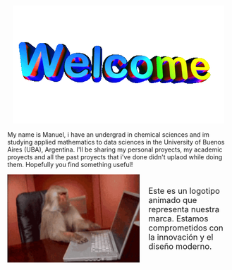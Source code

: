 

</div>
<p align="center">
  <img src="https://github.com/echavemendez/echavemendez/blob/main/assets/icegif-18.gif" alt="Descripción del GIF">
</p>





My name is Manuel, i have an undergrad in chemical sciences and im studying applied mathematics to data sciences in the University of Buenos Aires (UBA), Argentina. 
I'll be sharing my personal proyects, my academic proyects and  all the past proyects that i've done didn't uplaod while doing them. Hopefully you find something useful! 
<div style="display: flex; align-items: center;">
  <img src="https://github.com/echavemendez/echavemendez/blob/main/assets/monkey-developer.gif" alt="GIF de un logo animado" width="300" height="200" style="margin-right: 20px;">
  <span style="font-size: 18px;">
    Este es un logotipo animado que representa nuestra marca. Estamos comprometidos con la innovación y el diseño moderno.
  </span>
</div>

